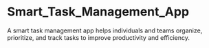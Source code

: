 # Smart_Task_Management_App
A smart task management app helps individuals and teams organize, prioritize, and track tasks to improve productivity and efficiency.
